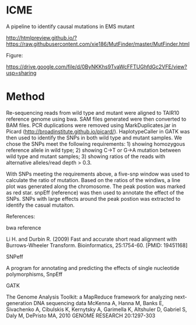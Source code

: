 # ICME
A pipeline to identify causal mutations in EMS mutant

http://htmlpreview.github.io/?https://raw.githubusercontent.com/xie186/MutFinder/master/MutFinder.html

Figure:

https://drive.google.com/file/d/0ByNKKhs9TvaWcFFTUGhfdGc2VFE/view?usp=sharing


# Method

Re-sequencing reads from wild type and mutant were aligned to TAIR10 reference genome using bwa. SAM files 
generated were then converted to BAM files. PCR duplications were removed using MarkDuplicates.jar in Picard (http://broadinstitute.github.io/picard/). HaplotypeCaller in GATK was then used to identify the SNPs in both 
wild type and mutant samples. We chose the SNPs meet the following requirements: 1) showing homozygous reference 
allele in wild type; 2) showing C->T or G->A mutation between wild type and mutant samples; 3) showing ratios 
of the reads with alternative alleles/read depth > 0.3. 

With SNPs meeting the requirements above, a five-snp window was used to calculate the ratio of mutation. Based 
on the ratios of the windiws, a line plot was generated along the chromosome. The peak postion was marked as red star. 
snpEff (reference) was then used to annotate the effect of the SNPs. SNPs with large effects around the peak postion 
was extracted to identify the casual mutaiton. 

References:

bwa reference

Li H. and Durbin R. (2009) Fast and accurate short read alignment with Burrows-Wheeler Transform. Bioinformatics, 25:1754-60. [PMID: 19451168]

SNPeff

A program for annotating and predicting the effects of single nucleotide polymorphisms, SnpEff

GATK

The Genome Analysis Toolkit: a MapReduce framework for analyzing next-generation DNA sequencing data McKenna A, Hanna M, Banks E, Sivachenko A, Cibulskis K, Kernytsky A, Garimella K, Altshuler D, Gabriel S, Daly M, DePristo MA, 2010 GENOME RESEARCH 20:1297-303



